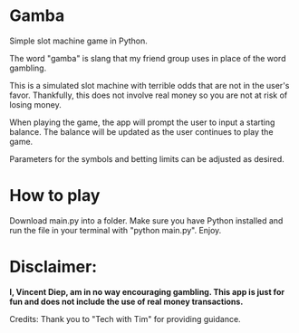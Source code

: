 # Gamba
Simple slot machine game in Python.

The word "gamba" is slang that my friend group uses in place of the word gambling.

This is a simulated slot machine with terrible odds that are not in the user's favor.
Thankfully, this does not involve real money so you are not at risk of losing money.

When playing the game, the app will prompt the user to input a starting balance.
The balance will be updated as the user continues to play the game.

Parameters for the symbols and betting limits can be adjusted as desired.

# How to play
Download main.py into a folder. 
Make sure you have Python installed and run the file in your terminal with "python main.py".
Enjoy.


# Disclaimer: 
**I, Vincent Diep, am in no way encouraging gambling. This app is just for fun and does not include the use of real money transactions.**

Credits: Thank you to "Tech with Tim" for providing guidance.
